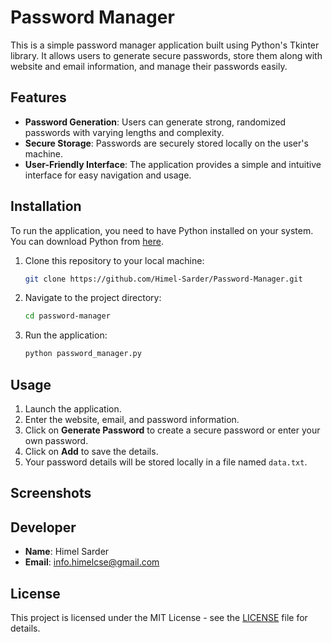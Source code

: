 # Password Manager

This is a simple password manager application built using Python's Tkinter library. It allows users to generate secure passwords, store them along with website and email information, and manage their passwords easily.

## Features

- **Password Generation**: Users can generate strong, randomized passwords with varying lengths and complexity.
- **Secure Storage**: Passwords are securely stored locally on the user's machine.
- **User-Friendly Interface**: The application provides a simple and intuitive interface for easy navigation and usage.

## Installation

To run the application, you need to have Python installed on your system. You can download Python from [here](https://www.python.org/downloads/).

1. Clone this repository to your local machine:

    ```bash
    git clone https://github.com/Himel-Sarder/Password-Manager.git
    ```

2. Navigate to the project directory:

    ```bash
    cd password-manager
    ```

3. Run the application:

    ```bash
    python password_manager.py
    ```

## Usage

1. Launch the application.
2. Enter the website, email, and password information.
3. Click on **Generate Password** to create a secure password or enter your own password.
4. Click on **Add** to save the details.
5. Your password details will be stored locally in a file named `data.txt`.

## Screenshots


## Developer

- **Name**: Himel Sarder
- **Email**: [info.himelcse@gmail.com](mailto:info.himelcse@gmail.com)

## License

This project is licensed under the MIT License - see the [LICENSE](LICENSE) file for details.
